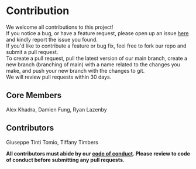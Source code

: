 # Contribution

We welcome all contributions to this project! <br>
If you notice a bug, or have a feature request,
please open up an issue [here](https://github.com/DSCI-310/DSCI-310-Group-3/issues) and kindly report the issue you found. <br>
If you'd like to contribute a feature or bug fix,
feel free to fork our repo and submit a pull request. <br>
To create a pull request, pull the latest version of our main branch, create a new branch (branching of main) with a name related to the changes you make, and push your new branch with the changes to git. <br>
We will review pull requests within 30 days. <br>

## Core Members
Alex Khadra, Damien Fung, Ryan Lazenby

## Contributors
Giuseppe Tinti Tomio, Tiffany Timbers

**All contributors must abide by our [code of conduct](CODE_OF_CONDUCT.md). Please review to code of conduct before submitting any pull requests.** <br>
